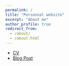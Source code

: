 ```yaml
---
permalink: /
title: "Personnal website"
excerpt: "About me"
author_profile: true
redirect_from: 
  - /about/
  - /about.html
---
```


- [CV](https://lucdomingo.github.io/mywebsite/cv/)
- [Blog Post](https://lucdomingo.github.io/mywebsite/year-archive/)
